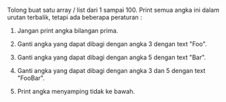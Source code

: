 Tolong buat satu array / list dari 1 sampai 100. Print semua angka ini dalam urutan terbalik, tetapi ada beberapa peraturan : 

1. Jangan print angka bilangan prima.

2. Ganti angka yang dapat dibagi dengan angka 3 dengan text "Foo".

3. Ganti angka yang dapat dibagi dengan angka 5 dengan text "Bar".

4. Ganti angka yang dapat dibagi dengan angka 3 dan 5 dengan text "FooBar".

5. Print angka menyamping tidak ke bawah.

